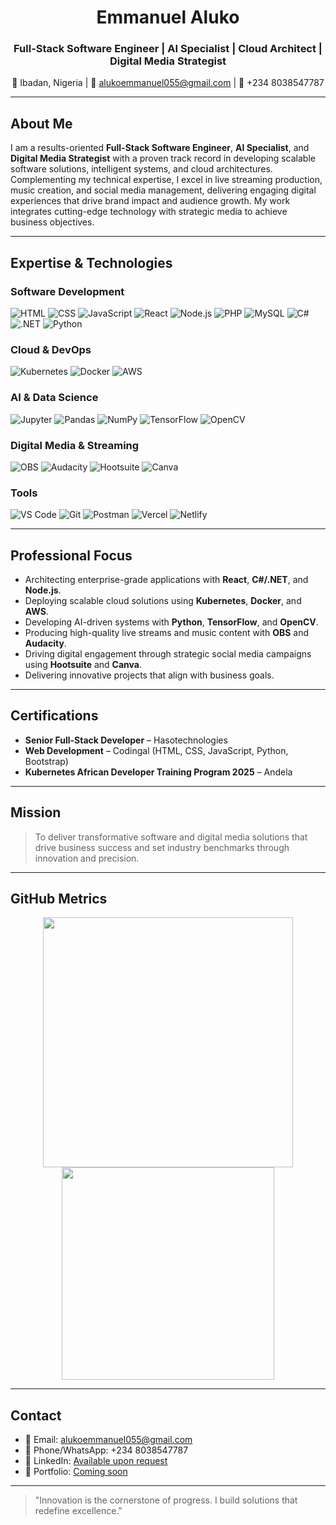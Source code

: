<h1 align="center">Emmanuel Aluko</h1>
<h3 align="center">Full-Stack Software Engineer | AI Specialist | Cloud Architect | Digital Media Strategist</h3>

<p align="center">
  📍 Ibadan, Nigeria | 📧 <a href="mailto:alukoemmanuel055@gmail.com">alukoemmanuel055@gmail.com</a> | 📱 +234 8038547787
</p>

---

## About Me

I am a results-oriented **Full-Stack Software Engineer**, **AI Specialist**, and **Digital Media Strategist** with a proven track record in developing scalable software solutions, intelligent systems, and cloud architectures. Complementing my technical expertise, I excel in live streaming production, music creation, and social media management, delivering engaging digital experiences that drive brand impact and audience growth. My work integrates cutting-edge technology with strategic media to achieve business objectives.

---

## Expertise & Technologies

### Software Development
![HTML](https://img.shields.io/badge/HTML5-E34F26?logo=html5&logoColor=white)
![CSS](https://img.shields.io/badge/CSS3-1572B6?logo=css3&logoColor=white)
![JavaScript](https://img.shields.io/badge/JavaScript-F7DF1E?logo=javascript&logoColor=black)
![React](https://img.shields.io/badge/React-61DAFB?logo=react&logoColor=black)
![Node.js](https://img.shields.io/badge/Node.js-339933?logo=node.js&logoColor=white)
![PHP](https://img.shields.io/badge/PHP-777BB4?logo=php&logoColor=white)
![MySQL](https://img.shields.io/badge/MySQL-4479A1?logo=mysql&logoColor=white)
![C#](https://img.shields.io/badge/C%23-239120?logo=c-sharp&logoColor=white)
![.NET](https://img.shields.io/badge/.NET-512BD4?logo=dotnet&logoColor=white)
![Python](https://img.shields.io/badge/Python-3776AB?logo=python&logoColor=white)

### Cloud & DevOps
![Kubernetes](https://img.shields.io/badge/Kubernetes-326CE5?logo=kubernetes&logoColor=white)
![Docker](https://img.shields.io/badge/Docker-2496ED?logo=docker&logoColor=white)
![AWS](https://img.shields.io/badge/AWS-232F3E?logo=amazon-aws&logoColor=white)

### AI & Data Science
![Jupyter](https://img.shields.io/badge/Jupyter-F37626?logo=jupyter)
![Pandas](https://img.shields.io/badge/Pandas-150458?logo=pandas)
![NumPy](https://img.shields.io/badge/NumPy-013243?logo=numpy)
![TensorFlow](https://img.shields.io/badge/TensorFlow-FF6F00?logo=tensorflow)
![OpenCV](https://img.shields.io/badge/OpenCV-5C3EE8?logo=opencv)

### Digital Media & Streaming
![OBS](https://img.shields.io/badge/OBS-302E31?logo=obs-studio&logoColor=white)
![Audacity](https://img.shields.io/badge/Audacity-0000CC?logo=audacity&logoColor=white)
![Hootsuite](https://img.shields.io/badge/Hootsuite-000000?logo=hootsuite&logoColor=white)
![Canva](https://img.shields.io/badge/Canva-00C4CC?logo=canva&logoColor=white)

### Tools
![VS Code](https://img.shields.io/badge/VS_Code-007ACC?logo=visual-studio-code&logoColor=white)
![Git](https://img.shields.io/badge/Git-F05032?logo=git&logoColor=white)
![Postman](https://img.shields.io/badge/Postman-FF6C37?logo=postman&logoColor=white)
![Vercel](https://img.shields.io/badge/Vercel-000000?logo=vercel)
![Netlify](https://img.shields.io/badge/Netlify-00C7B7?logo=netlify)

---

## Professional Focus
- Architecting enterprise-grade applications with **React**, **C#/.NET**, and **Node.js**.
- Deploying scalable cloud solutions using **Kubernetes**, **Docker**, and **AWS**.
- Developing AI-driven systems with **Python**, **TensorFlow**, and **OpenCV**.
- Producing high-quality live streams and music content with **OBS** and **Audacity**.
- Driving digital engagement through strategic social media campaigns using **Hootsuite** and **Canva**.
- Delivering innovative projects that align with business goals.

---

## Certifications
- **Senior Full-Stack Developer** – Hasotechnologies
- **Web Development** – Codingal (HTML, CSS, JavaScript, Python, Bootstrap)
- **Kubernetes African Developer Training Program 2025** – Andela

---

## Mission
> To deliver transformative software and digital media solutions that drive business success and set industry benchmarks through innovation and precision.

---

## GitHub Metrics
<p align="center">
  <img src="https://github-readme-stats.vercel.app/api?username=AlukoEmmanuel&show_icons=true&theme=radical" width="400"/>
  <img src="https://github-readme-stats.vercel.app/api/top-langs/?username=AlukoEmmanuel&layout=compact&theme=radical" width="340"/>
</p>

---

## Contact
- 📧 Email: [alukoemmanuel055@gmail.com](mailto:alukoemmanuel055@gmail.com)
- 📱 Phone/WhatsApp: +234 8038547787
- 🔗 LinkedIn: [Available upon request](#)
- 💼 Portfolio: [Coming soon](#)

---

> "Innovation is the cornerstone of progress. I build solutions that redefine excellence."
